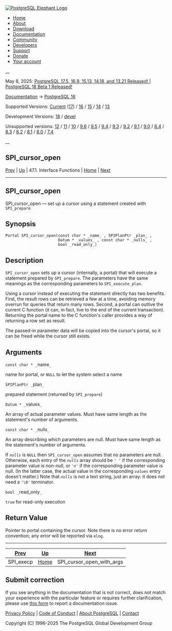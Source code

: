 [ ![PostgreSQL Elephant Logo](/media/img/about/press/elephant.png) ](/)

  * [Home](/ "Home")
  * [About](/about/ "About")
  * [Download](/download/ "Download")
  * [Documentation](/docs/ "Documentation")
  * [Community](/community/ "Community")
  * [Developers](/developer/ "Developers")
  * [Support](/support/ "Support")
  * [Donate](/about/donate/ "Donate")
  * [Your account](/account/ "Your account")

__

May 8, 2025: [ PostgreSQL 17.5, 16.9, 15.13, 14.18, and 13.21 Released! ](/about/news/postgresql-175-169-1513-1418-and-1321-released-3072/) | [ PostgreSQL 18 Beta 1 Released! ](/about/news/postgresql-18-beta-1-released-3070/)

[Documentation](/docs/ "Documentation") -> [PostgreSQL
16](/docs/16/index.html)

Supported Versions: [Current](/docs/current/spi-spi-cursor-open.html
"PostgreSQL 17 - SPI_cursor_open") ([17](/docs/17/spi-spi-cursor-open.html
"PostgreSQL 17 - SPI_cursor_open")) / [16](/docs/16/spi-spi-cursor-open.html
"PostgreSQL 16 - SPI_cursor_open") / [15](/docs/15/spi-spi-cursor-open.html
"PostgreSQL 15 - SPI_cursor_open") / [14](/docs/14/spi-spi-cursor-open.html
"PostgreSQL 14 - SPI_cursor_open") / [13](/docs/13/spi-spi-cursor-open.html
"PostgreSQL 13 - SPI_cursor_open")

Development Versions: [18](/docs/18/spi-spi-cursor-open.html "PostgreSQL 18 -
SPI_cursor_open") / [devel](/docs/devel/spi-spi-cursor-open.html "PostgreSQL
devel - SPI_cursor_open")

Unsupported versions: [12](/docs/12/spi-spi-cursor-open.html "PostgreSQL 12 -
SPI_cursor_open") / [11](/docs/11/spi-spi-cursor-open.html "PostgreSQL 11 -
SPI_cursor_open") / [10](/docs/10/spi-spi-cursor-open.html "PostgreSQL 10 -
SPI_cursor_open") / [9.6](/docs/9.6/spi-spi-cursor-open.html "PostgreSQL 9.6 -
SPI_cursor_open") / [9.5](/docs/9.5/spi-spi-cursor-open.html "PostgreSQL 9.5 -
SPI_cursor_open") / [9.4](/docs/9.4/spi-spi-cursor-open.html "PostgreSQL 9.4 -
SPI_cursor_open") / [9.3](/docs/9.3/spi-spi-cursor-open.html "PostgreSQL 9.3 -
SPI_cursor_open") / [9.2](/docs/9.2/spi-spi-cursor-open.html "PostgreSQL 9.2 -
SPI_cursor_open") / [9.1](/docs/9.1/spi-spi-cursor-open.html "PostgreSQL 9.1 -
SPI_cursor_open") / [9.0](/docs/9.0/spi-spi-cursor-open.html "PostgreSQL 9.0 -
SPI_cursor_open") / [8.4](/docs/8.4/spi-spi-cursor-open.html "PostgreSQL 8.4 -
SPI_cursor_open") / [8.3](/docs/8.3/spi-spi-cursor-open.html "PostgreSQL 8.3 -
SPI_cursor_open") / [8.2](/docs/8.2/spi-spi-cursor-open.html "PostgreSQL 8.2 -
SPI_cursor_open") / [8.1](/docs/8.1/spi-spi-cursor-open.html "PostgreSQL 8.1 -
SPI_cursor_open") / [8.0](/docs/8.0/spi-spi-cursor-open.html "PostgreSQL 8.0 -
SPI_cursor_open") / [7.4](/docs/7.4/spi-spi-cursor-open.html "PostgreSQL 7.4 -
SPI_cursor_open")

__

SPI_cursor_open  
---  
[Prev](spi-spi-execp.html "SPI_execp")  | [Up](spi-interface.html "47.1. Interface Functions") | 47.1. Interface Functions | [Home](index.html "PostgreSQL 16.9 Documentation") |  [Next](spi-spi-cursor-open-with-args.html "SPI_cursor_open_with_args")  
  
* * *

## SPI_cursor_open

SPI_cursor_open — set up a cursor using a statement created with `SPI_prepare`

## Synopsis

    
    
    Portal SPI_cursor_open(const char * _name_ , SPIPlanPtr _plan_ ,
                           Datum * _values_ , const char * _nulls_ ,
                           bool _read_only_)
    

## Description

`SPI_cursor_open` sets up a cursor (internally, a portal) that will execute a
statement prepared by `SPI_prepare`. The parameters have the same meanings as
the corresponding parameters to `SPI_execute_plan`.

Using a cursor instead of executing the statement directly has two benefits.
First, the result rows can be retrieved a few at a time, avoiding memory
overrun for queries that return many rows. Second, a portal can outlive the
current C function (it can, in fact, live to the end of the current
transaction). Returning the portal name to the C function's caller provides a
way of returning a row set as result.

The passed-in parameter data will be copied into the cursor's portal, so it
can be freed while the cursor still exists.

## Arguments

`const char * _`name`_`

    

name for portal, or `NULL` to let the system select a name

`SPIPlanPtr _`plan`_`

    

prepared statement (returned by `SPI_prepare`)

`Datum * _`values`_`

    

An array of actual parameter values. Must have same length as the statement's
number of arguments.

`const char * _`nulls`_`

    

An array describing which parameters are null. Must have same length as the
statement's number of arguments.

If _`nulls`_ is `NULL` then `SPI_cursor_open` assumes that no parameters are
null. Otherwise, each entry of the _`nulls`_ array should be `' '` if the
corresponding parameter value is non-null, or `'n'` if the corresponding
parameter value is null. (In the latter case, the actual value in the
corresponding _`values`_ entry doesn't matter.) Note that _`nulls`_ is not a
text string, just an array: it does not need a `'\0'` terminator.

`bool _`read_only`_`

    

`true` for read-only execution

## Return Value

Pointer to portal containing the cursor. Note there is no error return
convention; any error will be reported via `elog`.

* * *

[Prev](spi-spi-execp.html "SPI_execp")  | [Up](spi-interface.html "47.1. Interface Functions") |  [Next](spi-spi-cursor-open-with-args.html "SPI_cursor_open_with_args")  
---|---|---  
SPI_execp  | [Home](index.html "PostgreSQL 16.9 Documentation") |  SPI_cursor_open_with_args  
  
## Submit correction

If you see anything in the documentation that is not correct, does not match
your experience with the particular feature or requires further clarification,
please use [this form](/account/comments/new/16/spi-spi-cursor-open.html/) to
report a documentation issue.

[Privacy Policy](/about/privacypolicy) | [Code of Conduct](/about/policies/coc/) | [About PostgreSQL](/about/) | [Contact](/about/contact/)  

Copyright (C) 1996-2025 The PostgreSQL Global Development Group

